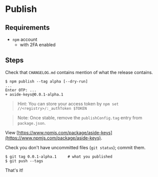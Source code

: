 # Publish

## Requirements

- `npm` account
   - with 2FA enabled

## Steps

Check that `CHANGELOG.md` contains mention of what the release contains.

```
$ npm publish --tag alpha [--dry-run]
...
Enter OTP: ...
+ aside-keys@0.0.1-alpha.1
```

>Hint: You can store your access token by `npm set //<registry>/:_authToken $TOKEN`

>Note: Once stable, remove the `publishConfig.tag` entry from `package.json`.

View [https://www.npmjs.com/package/aside-keys](https://www.npmjs.com/package/aside-keys).

Check you don't have uncommitted files (`git status`); commit them.
 
```
$ git tag 0.0.1-alpha.1		# what you published
$ git push --tags
```

That's it!

